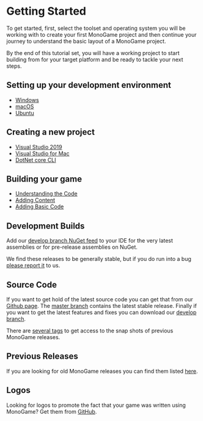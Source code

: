 # Getting Started

To get started, first, select the toolset and operating system you will be working with to create your first MonoGame project and then continue your journey to understand the basic layout of a MonoGame project.

By the end of this tutorial set, you will have a working project to start building from for your target platform and be ready to tackle your next steps.

## Setting up your development environment

- [Windows](1_setting_up_your_development_environment_windows.md)
- [macOS](1_setting_up_your_development_environment_macos.md)
- [Ubuntu](1_setting_up_your_development_environment_ubuntu.md)

## Creating a new project

- [Visual Studio 2019](2_creating_a_new_project_vs.md)
- [Visual Studio for Mac](2_creating_a_new_project_vsm.md)
- [DotNet core CLI](2_creating_a_new_project_netcore.md)

## Building your game

- [Understanding the Code](3_understanding_the_code.md)
- [Adding Content](4_adding_content.md)
- [Adding Basic Code](5_adding_basic_code.md)

## Development Builds

Add our [develop branch NuGet feed](http://teamcity.monogame.net/guestAuth/app/nuget/feed/_Root/default/v3/index.json) to your IDE for the very latest assemblies or for pre-release assemblies on NuGet.

We find these releases to be generally stable, but if you do run into a bug [please report it](https://github.com/mono/MonoGame/issues) to us.

## Source Code

If you want to get hold of the latest source code you can get that from our [Github page](https://github.com/mono/MonoGame). The [master branch](https://github.com/mono/MonoGame/tree/master) contains the latest stable release. Finally if you want to get the latest features and fixes you can download our [develop branch](https://github.com/mono/MonoGame/tree/develop).

There are [several tags](https://github.com/mono/MonoGame/tags) to get access to the snap shots of previous MonoGame releases.

## Previous Releases

If you are looking for old MonoGame releases you can find them listed [here](https://community.monogame.net/c/releases/30).

## Logos

Looking for logos to promote the fact that your game was written using MonoGame? Get them from [GitHub](https://github.com/Mono-Game/MonoGame.Logo).
